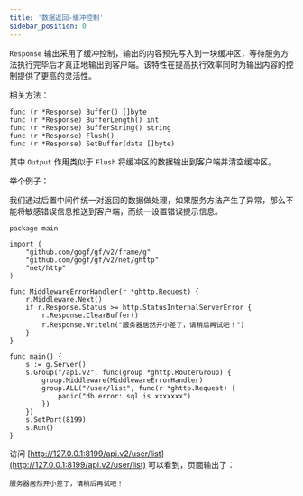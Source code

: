 ```yaml
---
title: '数据返回-缓冲控制'
sidebar_position: 0
---
```


`Response` 输出采用了缓冲控制，输出的内容预先写入到一块缓冲区，等待服务方法执行完毕后才真正地输出到客户端。该特性在提高执行效率同时为输出内容的控制提供了更高的灵活性。

相关方法：

```
func (r *Response) Buffer() []byte
func (r *Response) BufferLength() int
func (r *Response) BufferString() string
func (r *Response) Flush()
func (r *Response) SetBuffer(data []byte)
```

其中 `Output` 作用类似于 `Flush` 将缓冲区的数据输出到客户端并清空缓冲区。

举个例子：

我们通过后置中间件统一对返回的数据做处理，如果服务方法产生了异常，那么不能将敏感错误信息推送到客户端，而统一设置错误提示信息。

```
package main

import (
	"github.com/gogf/gf/v2/frame/g"
	"github.com/gogf/gf/v2/net/ghttp"
	"net/http"
)

func MiddlewareErrorHandler(r *ghttp.Request) {
	r.Middleware.Next()
	if r.Response.Status >= http.StatusInternalServerError {
		r.Response.ClearBuffer()
		r.Response.Writeln("服务器居然开小差了，请稍后再试吧！")
	}
}

func main() {
	s := g.Server()
	s.Group("/api.v2", func(group *ghttp.RouterGroup) {
		group.Middleware(MiddlewareErrorHandler)
		group.ALL("/user/list", func(r *ghttp.Request) {
			panic("db error: sql is xxxxxxx")
		})
	})
	s.SetPort(8199)
	s.Run()
}
```

访问 [http://127.0.0.1:8199/api.v2/user/list](http://127.0.0.1:8199/api.v2/user/list) 可以看到，页面输出了：

```
服务器居然开小差了，请稍后再试吧！
```